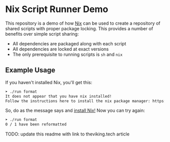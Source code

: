 # Nix Script Runner Demo

This repository is a demo of how [Nix](https://nixos.org/) can be used to create a repository of shared scripts with proper
package locking. This provides a number of benefits over simple script sharing:

- All dependencies are packaged along with each script
- All dependencies are locked at exact versions
- The only prerequisite to running scripts is `sh` and `nix`

## Example Usage

If you haven't installed Nix, you'll get this:

```bash
➤ ./run format
It does not appear that you have nix installed!
Follow the instructions here to install the nix package manager: https://nixos.org/download
```

So, do as the message says and [install Nix!](https://nixos.org/download)
Now you can try again:

```bash
➤ ./run format
0 / 1 have been reformatted
```

TODO: update this readme with link to theviking.tech article
